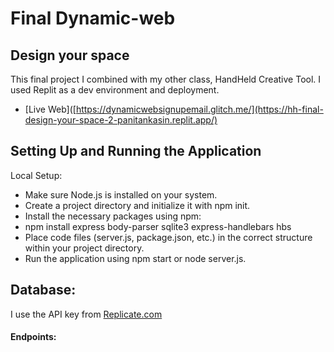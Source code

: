 # Final Dynamic-web 
## Design your space
This final project I combined with my other class, HandHeld Creative Tool. I used Replit as a dev environment and deployment.

* [Live Web]([https://dynamicwebsignupemail.glitch.me/](https://hh-final-design-your-space-2-panitankasin.replit.app/) 


## Setting Up and Running the Application
Local Setup:
* Make sure Node.js is installed on your system.
* Create a project directory and initialize it with npm init.
* Install the necessary packages using npm:
* npm install express body-parser sqlite3 express-handlebars hbs
* Place code files (server.js, package.json, etc.) in the correct structure within your project directory.
* Run the application using npm start or node server.js.

## Database:
I use the API key from [Replicate.com](https://replicate.com/)
#### Endpoints:

